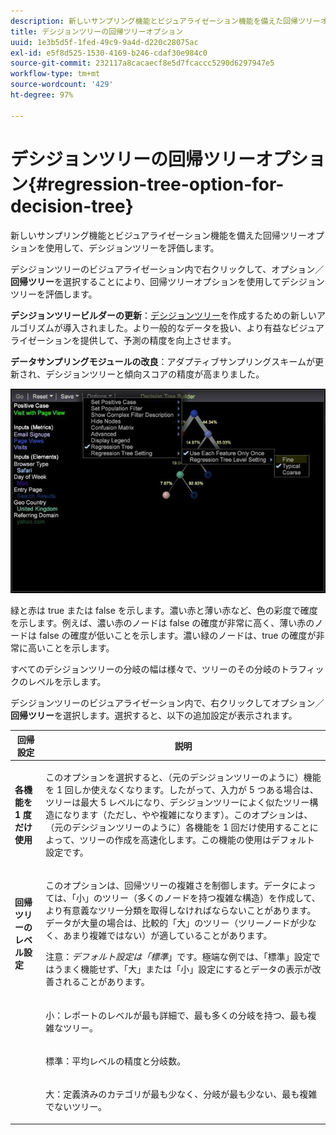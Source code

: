 ```yaml
---
description: 新しいサンプリング機能とビジュアライゼーション機能を備えた回帰ツリーオプションを使用して、デシジョンツリーを評価します。
title: デシジョンツリーの回帰ツリーオプション
uuid: 1e3b5d5f-1fed-49c9-9a4d-d220c28075ac
exl-id: e5f8d525-1530-4169-b246-cdaf30e984c0
source-git-commit: 232117a8cacaecf8e5d7fcaccc5290d6297947e5
workflow-type: tm+mt
source-wordcount: '429'
ht-degree: 97%

---
```


# デシジョンツリーの回帰ツリーオプション{#regression-tree-option-for-decision-tree}

新しいサンプリング機能とビジュアライゼーション機能を備えた回帰ツリーオプションを使用して、デシジョンツリーを評価します。

デシジョンツリーのビジュアライゼーション内で右クリックして、オプション／**回帰ツリー**&#x200B;を選択することにより、回帰ツリーオプションを使用してデシジョンツリーを評価します。

**デシジョンツリービルダーの更新**：[デシジョンツリー](https://experienceleague.adobe.com/docs/data-workbench/using/client/analysis-visualizations/decision-trees/c-decision-trees.html)を作成するための新しいアルゴリズムが導入されました。より一般的なデータを扱い、より有益なビジュアライゼーションを提供して、予測の精度を向上させます。

**データサンプリングモジュールの改良**：アダプティブサンプリングスキームが更新され、デシジョンツリーと傾向スコアの精度が高まりました。

![](assets/CART-RegressionTreeOptions.jpg)

緑と赤は true または false を示します。濃い赤と薄い赤など、色の彩度で確度を示します。例えば、濃い赤のノードは false の確度が非常に高く、薄い赤のノードは false の確度が低いことを示します。濃い緑のノードは、true の確度が非常に高いことを示します。

すべてのデシジョンツリーの分岐の幅は様々で、ツリーのその分岐のトラフィックのレベルを示します。

デシジョンツリーのビジュアライゼーション内で、右クリックしてオプション／**回帰ツリー**&#x200B;を選択します。選択すると、以下の追加設定が表示されます。

<table id="table_39E025A3E0B549B4BEDCE0D30A499211"> 
 <thead> 
  <tr> 
   <th colname="col1" class="entry"> 回帰設定 </th> 
   <th colname="col2" class="entry"> 説明 </th> 
  </tr>
 </thead>
 <tbody> 
  <tr> 
   <td colname="col1"> <p><b>各機能を 1 度だけ使用</b> </p> </td> 
   <td colname="col2"> <p>このオプションを選択すると、（元のデシジョンツリーのように）機能を 1 回しか使えなくなります。したがって、入力が 5 つある場合は、ツリーは最大 5 レベルになり、デシジョンツリーによく似たツリー構造になります（ただし、やや複雑になります）。このオプションは、（元のデシジョンツリーのように）各機能を 1 回だけ使用することによって、ツリーの作成を高速化します。この機能の使用はデフォルト設定です。 </p> </td> 
  </tr> 
  <tr> 
   <td colname="col1"> <p><b>回帰ツリーのレベル設定</b> </p> </td> 
   <td colname="col2"> <p>このオプションは、回帰ツリーの複雑さを制御します。データによっては、「小<i></i>」のツリー（多くのノードを持つ複雑な構造）を作成して、より有意義なツリー分類を取得しなければならないことがあります。データが大量の場合は、比較的「大<i></i>」のツリー（ツリーノードが少なく、あまり複雑ではない）が適していることがあります。 </p> <p> <p>注意：<i>デフォルト設定は「標準</i>」です。極端な例では、「標準<i></i>」設定ではうまく機能せず、「大<i></i>」または「小<i></i>」設定にするとデータの表示が改善されることがあります。 </p> </p> </td> 
  </tr> 
  <tr> 
   <td colname="col1"> </td> 
   <td colname="col2"> <p>小<i></i>：レポートのレベルが最も詳細で、最も多くの分岐を持つ、最も複雑なツリー。 </p> </td> 
  </tr> 
  <tr> 
   <td colname="col1"> </td> 
   <td colname="col2"> <p>標準<i></i>：平均レベルの精度と分岐数。 </p> </td> 
  </tr> 
  <tr> 
   <td colname="col1"> </td> 
   <td colname="col2"> <p>大<i></i>：定義済みのカテゴリが最も少なく、分岐が最も少ない、最も複雑でないツリー。 </p> </td> 
  </tr> 
 </tbody> 
</table>
